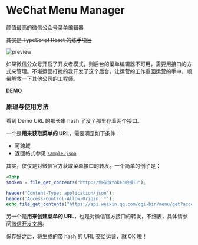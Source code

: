 # WeChat Menu Manager

颜值最高的微信公众号菜单编辑器

~~其实是 TypeScript React 的练手项目~~

![preview](http://i.imgur.com/MD7D5r6.png)

如果微信公众号开启了开发者模式，则后台的菜单编辑器不可用，需要用接口的方式来管理。不堪运营打扰的我开发了这个后台，让运营的工作重回运营的手中，顺带解救一下其他公司的工程师。

[**DEMO**](https://handsomeone.github.io/WeChatMenuManager/#WyJodHRwczovL2hhbmRzb21lb25lLmdpdGh1Yi5pby9XZUNoYXRNZW51TWFuYWdlci9zYW1wbGUuanNvbiIsIiJd)

### 原理与使用方法

看到 Demo URL 的那长串 hash 了没？那里存着两个接口。

一个是**用来获取菜单的 URL**，需要满足如下条件：

- 可跨域
- 返回格式参见 [`sample.json`](https://handsomeone.github.io/WeChatMenuManager/sample.json)

其实，仅仅是对微信官方获取菜单接口的转发。一个简单的例子是：

```php
<?php
$token = file_get_contents("http://你存放token的接口");

header('Content-Type: application/json');
header('Access-Control-Allow-Origin: *');
echo file_get_contents("https://api.weixin.qq.com/cgi-bin/menu/get?access_token=$token");
```

另一个是**用来创建菜单的 URL**，也是对微信官方接口的转发，不细表，具体请参阅[微信开发文档](https://mp.weixin.qq.com/wiki)。

保存好之后，将生成的带 hash 的 URL 交给运营，就 OK 啦！

